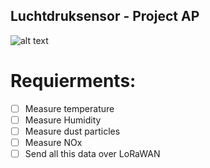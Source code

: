 ## Luchtdruksensor - Project AP 
![alt text](https://external-content.duckduckgo.com/iu/?u=https%3A%2F%2Fpbs.twimg.com%2Fprofile_images%2F378800000542961862%2F5c7765d0b82c5ab3831554e4dcaee38b.png&f=1&nofb=1 "AP Hogeschool")

# Requierments:
- [ ] Measure temperature
- [ ] Measure Humidity
- [ ] Measure dust particles
- [ ] Measure NOx
- [ ] Send all this data over LoRaWAN
